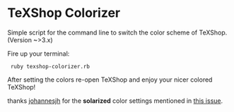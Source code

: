 TeXShop Colorizer
=================

Simple script for the command line to switch the color scheme of TeXShop. (Version ~>3.x)

Fire up your terminal:

```
 ruby texshop-colorizer.rb
```

After setting the colors re-open TeXShop and enjoy your nicer colored TeXShop!

thanks [johannesjh](https://github.com/johannesjh) for the **solarized** color settings mentioned in [this issue](https://github.com/altercation/solarized/issues/167).
